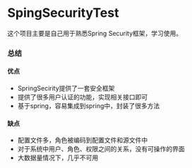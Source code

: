 # SpingSecurityTest
这个项目主要是自己用于熟悉Spring Security框架，学习使用。
### 总结
#### 优点
- SpringSecirity提供了一套安全框架
- 提供了很多用户认证的功能，实现相关接口即可
- 基于spring，容易集成到spring中，封装了很多方法
#### 缺点
- 配置文件多，角色被编码到配置文件和源文件中
- 对于系统中用户、角色、权限之间的关系，没有可操作的界面
- 大数据量情况下，几乎不可用

